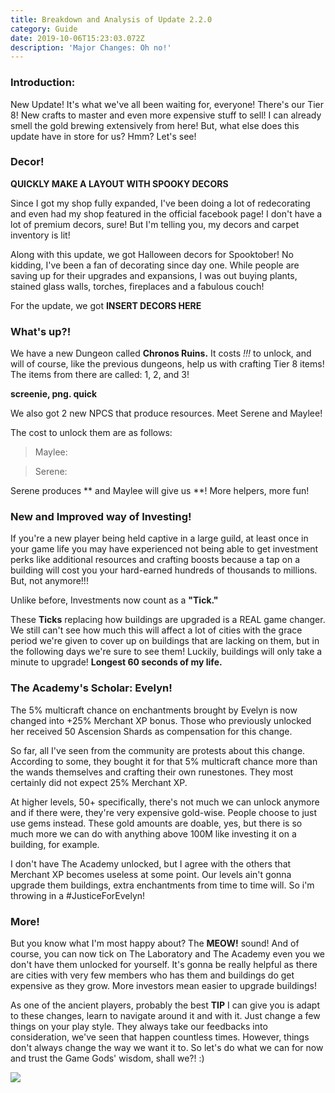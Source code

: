 ```yaml
---
title: Breakdown and Analysis of Update 2.2.0
category: Guide
date: 2019-10-06T15:23:03.072Z
description: 'Major Changes: Oh no!'
---
```

### Introduction:

New Update! It's what we've all been waiting for, everyone! There's our Tier 8! New crafts to master and even more expensive stuff to sell! I can already smell the gold brewing extensively from here! But, what else does this update have in store for us? Hmm? Let's see!

### Decor!

**QUICKLY MAKE A LAYOUT WITH SPOOKY DECORS**

Since I got my shop fully expanded, I've been doing a lot of redecorating and even had my shop featured in the official facebook page! I don't have a lot of premium decors, sure! But I'm telling you, my decors and carpet inventory is lit!

Along with this update, we got Halloween decors for Spooktober! No kidding, I've been a fan of decorating since day one. While people are saving up for their upgrades and expansions, I was out buying plants, stained glass walls, torches, fireplaces and a fabulous couch!

For the update, we got **INSERT DECORS HERE**

### What's up?!

We have a new Dungeon called **Chronos Ruins.** It costs *!!!* to unlock, and will of course, like the previous dungeons, help us with crafting Tier 8 items! The items from there are called: 1, 2, and 3!

**screenie, png. quick**

We also got 2 new NPCS that produce resources. Meet Serene and Maylee!

The cost to unlock them are as follows:

> Maylee:

> Serene: 

Serene produces ** and Maylee will give us **! More helpers, more fun!

### New and Improved way of Investing!

If you're a new player being held captive in a large guild, at least once in your game life you may have experienced not being able to get investment perks like additional resources and crafting boosts because a tap on a building will cost you your hard-earned hundreds of 
thousands to millions. But, not anymore!!!

Unlike before, Investments now count as a **"Tick."**

These **Ticks** replacing how buildings are upgraded is a REAL game changer. We still can't see how much this will affect a lot of cities with the grace period we're given to cover up on buildings that are lacking on them, but in the following days we're sure to see them! Luckily, buildings will only take a minute to upgrade! **Longest 60 seconds of my life.**

### The Academy's Scholar: Evelyn!

The 5% multicraft chance on enchantments brought by Evelyn is now changed into +25% Merchant XP bonus. Those who previously unlocked her received 50 Ascension Shards as compensation for this change.

So far, all I've seen from the community are protests about this change. According to some, they bought it for that 5% multicraft chance more than the wands themselves and crafting their own runestones. They most certainly did not expect 25% Merchant XP.

At higher levels, 50+ specifically, there's not much we can unlock anymore and if there were, they're very expensive gold-wise. People choose to just use gems instead. These gold amounts are doable, yes, but there is so much more we can do with anything above 100M like investing it on a building, for example. 

I don't have The Academy unlocked, but I agree with the others that Merchant XP becomes useless at some point. Our levels ain't gonna upgrade them buildings, extra enchantments from time to time will. So i'm throwing in a #JusticeForEvelyn!

### More!

But you know what I'm most happy about? The **MEOW!** sound! And of course, you can now tick on The Laboratory and The Academy even you we don't have them unlocked for yourself. It's gonna be really helpful as there are cities with very few members who has them and buildings do get expensive as they grow. More investors mean easier to upgrade buildings!

As one of the ancient players, probably the best **TIP** I can give you is adapt to these changes, learn to navigate around it and with it. Just change a few things on your play style. They always take our feedbacks into consideration, we've seen that happen countless times. However, things don't always change the way we want it to. So let's do what we can for now and trust the Game Gods' wisdom, shall we?! :)

![](/img/angela-endtag.png)
